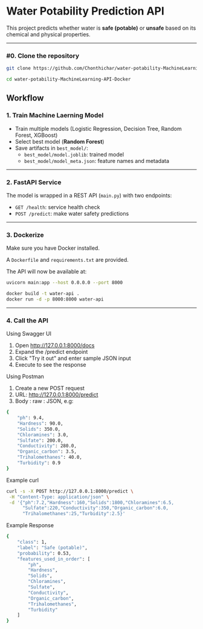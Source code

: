 # Water Potability Prediction API

This project predicts whether water is **safe (potable)** or **unsafe** based on its chemical and physical properties.

---

### #0. Clone the repository
```bash
git clone https://github.com/Chonthichar/water-potability-MachineLearning-API-Docker.git
```
```bash
cd water-potability-MachineLearning-API-Docker
```
## Workflow

### 1. Train Machine Laerning Model

- Train multiple models (Logistic Regression, Decision Tree, Random Forest, XGBoost)
- Select best model (**Random Forest**)
- Save artifacts in `best_model/`:
    - `best_model/model.joblib`: trained model
    - `best_model/model_meta.json`: feature names and metadata

---

### 2. FastAPI Service
The model is wrapped in a REST API (`main.py`) with two endpoints:
- `GET /health`: service health check
- `POST /predict`: make water safety predictions

---

### 3. Dockerize
Make sure you have Docker installed.

A `Dockerfile` and `requirements.txt` are provided.

The API will now be available at:


```bash
uvicorn main:app --host 0.0.0.0 --port 8000 
```

```bash
docker build -t water-api .
docker run -d -p 8000:8000 water-api
```
---


### 4. Call the API
Using Swagger UI

1. Open http://127.0.0.1:8000/docs
2. Expand the /predict endpoint 
3. Click "Try it out" and enter sample JSON input 
4. Execute to see the response

Using Postman

1. Create a new POST request 
2. URL: http://127.0.0.1:8000/predict
3. Body : raw : JSON, e.g:

```bash
{
    "ph": 9.4,
    "Hardness": 90.0,
    "Solids": 350.0,
    "Chloramines": 3.0,
    "Sulfate": 200.0,
    "Conductivity": 280.0,
    "Organic_carbon": 3.5,
    "Trihalomethanes": 40.0,
    "Turbidity": 0.9
}

```
Example curl

```bash
curl -s -X POST http://127.0.0.1:8000/predict \
 -H "Content-Type: application/json" \
 -d '{"ph":7.2,"Hardness":160,"Solids":1800,"Chloramines":6.5,
      "Sulfate":220,"Conductivity":350,"Organic_carbon":6.0,
      "Trihalomethanes":25,"Turbidity":2.5}'
```
Example Response

```bash
{
    "class": 1,
    "label": "Safe (potable)",
    "probability": 0.53,
    "features_used_in_order": [
        "ph",
        "Hardness",
        "Solids",
        "Chloramines",
        "Sulfate",
        "Conductivity",
        "Organic_carbon",
        "Trihalomethanes",
        "Turbidity"
    ]
}
```